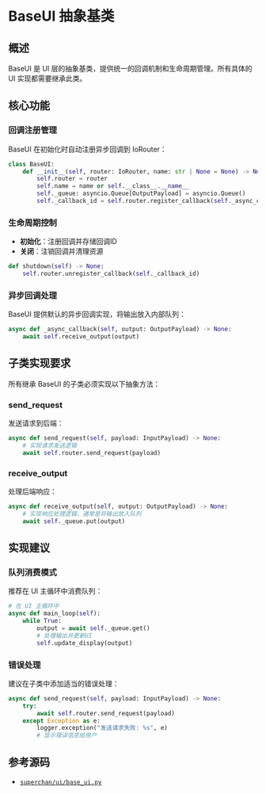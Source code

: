 # BaseUI 抽象基类

## 概述

BaseUI 是 UI 层的抽象基类，提供统一的回调机制和生命周期管理。所有具体的 UI 实现都需要继承此类。

## 核心功能

### 回调注册管理

BaseUI 在初始化时自动注册异步回调到 IoRouter：

```python
class BaseUI:
    def __init__(self, router: IoRouter, name: str | None = None) -> None:
        self.router = router
        self.name = name or self.__class__.__name__
        self._queue: asyncio.Queue[OutputPayload] = asyncio.Queue()
        self._callback_id = self.router.register_callback(self._async_callback)
```

### 生命周期控制

- **初始化**：注册回调并存储回调ID
- **关闭**：注销回调并清理资源

```python
def shutdown(self) -> None:
    self.router.unregister_callback(self._callback_id)
```

### 异步回调处理

BaseUI 提供默认的异步回调实现，将输出放入内部队列：

```python
async def _async_callback(self, output: OutputPayload) -> None:
    await self.receive_output(output)
```

## 子类实现要求

所有继承 BaseUI 的子类必须实现以下抽象方法：

### send_request

发送请求到后端：

```python
async def send_request(self, payload: InputPayload) -> None:
    # 实现请求发送逻辑
    await self.router.send_request(payload)
```

### receive_output

处理后端响应：

```python
async def receive_output(self, output: OutputPayload) -> None:
    # 实现响应处理逻辑，通常是将输出放入队列
    await self._queue.put(output)
```

## 实现建议

### 队列消费模式

推荐在 UI 主循环中消费队列：

```python
# 在 UI 主循环中
async def main_loop(self):
    while True:
        output = await self._queue.get()
        # 处理输出并更新UI
        self.update_display(output)
```

### 错误处理

建议在子类中添加适当的错误处理：

```python
async def send_request(self, payload: InputPayload) -> None:
    try:
        await self.router.send_request(payload)
    except Exception as e:
        logger.exception("发送请求失败: %s", e)
        # 显示错误信息给用户
```

## 参考源码

- [`superchan/ui/base_ui.py`](superchan/ui/base_ui.py:1)